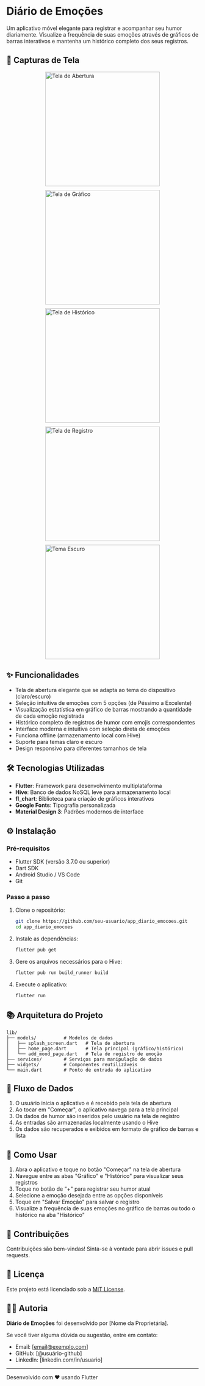 # Diário de Emoções

Um aplicativo móvel elegante para registrar e acompanhar seu humor diariamente. Visualize a frequência de suas emoções através de gráficos de barras interativos e mantenha um histórico completo dos seus registros.

## 📱 Capturas de Tela

<div style="display: flex; flex-direction: row; flex-wrap: wrap; justify-content: center; gap: 10px;">
  <img src="screenshots/Captura de tela 2025-04-22 203835.png" alt="Tela de Abertura" width="300"/>
  <img src="screenshots/Captura de tela 2025-04-18 123558.png" alt="Tela de Gráfico" width="300"/>
  <img src="screenshots/Captura de tela 2025-04-18 123606.png" alt="Tela de Histórico" width="300"/>
  <img src="screenshots/Captura de tela 2025-04-18 123217.png" alt="Tela de Registro" width="300"/>
  <img src="screenshots/Captura de tela 2025-04-18 123614.png" alt="Tema Escuro" width="300"/>
</div>

## ✨ Funcionalidades

- Tela de abertura elegante que se adapta ao tema do dispositivo (claro/escuro)
- Seleção intuitiva de emoções com 5 opções (de Péssimo a Excelente)
- Visualização estatística em gráfico de barras mostrando a quantidade de cada emoção registrada
- Histórico completo de registros de humor com emojis correspondentes
- Interface moderna e intuitiva com seleção direta de emoções
- Funciona offline (armazenamento local com Hive)
- Suporte para temas claro e escuro
- Design responsivo para diferentes tamanhos de tela

## 🛠️ Tecnologias Utilizadas

- **Flutter**: Framework para desenvolvimento multiplataforma
- **Hive**: Banco de dados NoSQL leve para armazenamento local
- **fl_chart**: Biblioteca para criação de gráficos interativos
- **Google Fonts**: Tipografia personalizada
- **Material Design 3**: Padrões modernos de interface

## ⚙️ Instalação

### Pré-requisitos

- Flutter SDK (versão 3.7.0 ou superior)
- Dart SDK
- Android Studio / VS Code
- Git

### Passo a passo

1. Clone o repositório:
   ```bash
   git clone https://github.com/seu-usuario/app_diario_emocoes.git
   cd app_diario_emocoes
   ```

2. Instale as dependências:
   ```bash
   flutter pub get
   ```

3. Gere os arquivos necessários para o Hive:
   ```bash
   flutter pub run build_runner build
   ```

4. Execute o aplicativo:
   ```bash
   flutter run
   ```

## 📚 Arquitetura do Projeto

```
lib/
├── models/          # Modelos de dados
│   ├── splash_screen.dart   # Tela de abertura
│   ├── home_page.dart       # Tela principal (gráfico/histórico)
│   └── add_mood_page.dart   # Tela de registro de emoção
├── services/        # Serviços para manipulação de dados
├── widgets/         # Componentes reutilizáveis
└── main.dart        # Ponto de entrada do aplicativo
```

## 🔄 Fluxo de Dados

1. O usuário inicia o aplicativo e é recebido pela tela de abertura
2. Ao tocar em "Começar", o aplicativo navega para a tela principal
3. Os dados de humor são inseridos pelo usuário na tela de registro
4. As entradas são armazenadas localmente usando o Hive
5. Os dados são recuperados e exibidos em formato de gráfico de barras e lista

## 📝 Como Usar

1. Abra o aplicativo e toque no botão "Começar" na tela de abertura
2. Navegue entre as abas "Gráfico" e "Histórico" para visualizar seus registros
3. Toque no botão de "+" para registrar seu humor atual
4. Selecione a emoção desejada entre as opções disponíveis
5. Toque em "Salvar Emoção" para salvar o registro
6. Visualize a frequência de suas emoções no gráfico de barras ou todo o histórico na aba "Histórico"

## 🤝 Contribuições

Contribuições são bem-vindas! Sinta-se à vontade para abrir issues e pull requests.

## 📄 Licença

Este projeto está licenciado sob a [MIT License](LICENSE).

## 👩‍💻 Autoria

**Diário de Emoções** foi desenvolvido por [Nome da Proprietária]. 

Se você tiver alguma dúvida ou sugestão, entre em contato:
- Email: [email@exemplo.com]
- GitHub: [@usuário-github]
- LinkedIn: [linkedin.com/in/usuario]

---

Desenvolvido com ❤️ usando Flutter 